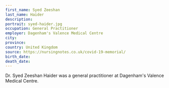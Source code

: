 ```yaml
---
first_name: Syed Zeeshan
last_name: Haider
description: 
portrait: syed-haider.jpg
occupation: General Practitioner
employer: Dagenham's Valence Medical Centre
city: 
province: 
country: United Kingdom
source: https://nursingnotes.co.uk/covid-19-memorial/
birth_date: 
death_date: 
---
```


Dr. Syed Zeeshan Haider was a general practitioner at Dagenham's Valence Medical Centre.